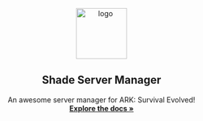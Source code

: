 
<p align="center"><a href="https://vuejs.org" target="_blank" rel="noopener noreferrer"><img width="100" src="https://www.dododex.com/media/creature/shadowmane.png" alt="logo"></a></p>



<!-- PROJECT LOGO -->
<p align="center">
  <h2 align="center">Shade Server Manager</h2>

  <p align="center">
    An awesome server manager for ARK: Survival Evolved!
    <br />
    <a href="#"><strong>Explore the docs »</strong></a>

  </p>
</p>
